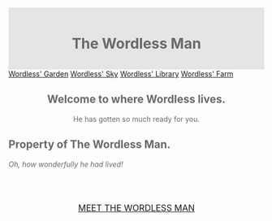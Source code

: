 <html>
<head>
<meta name="viewport" content="width=device-width, initial-scale=1.0">
<style>

* {
  box-sizing: border-box;
}

.menu {
  float: left;
  width: 20%;
  text-align: center;
}

.menu a {
  background-color: #D3D3D3;
  padding: 7.5px;
  margin-top: 7px;
  display: block;
  width: 100%;
  color: black;
}

.main {
  float: left;
  width: 60%;
  padding: 20px;
}

.right {
  background-color: #e5e5e5;
  float: left;
  width: 20%;
  padding: 15px;
  margin-top: 7px;
  text-align: center;
}

@media only screen and (max-width: 620px) {
  /* For mobile phones: */
  .menu, .main, .right {
    width: 100%;
  }
}


a.one:link {color:Black; text-decoration:underline}
a.one:visited {color:Black; text-decoration:underline}
a.one:hover {color:White; background-color:Black; text-decoration:underline;}

a.two:link {color:Black; text-decoration:underline}
a.two:visited {color:Black; background-color:transparent; text-decoration:underline}
a.two:hover {color:White; background-color:Black; text-decoration:underline;}

a.three:link {color:Black; text-decoration:underline}
a.three:visited {color:Black; background-color:transparent; text-decoration:underline}
a.three:hover {color:White; background-color:Black; text-decoration:underline;}

a.four:link {color:Black; text-decoration:underline}
a.four:visited {color:Black; background-color:transparent; text-decoration:underline}
a.four:hover {color:White; background-color:Black; text-decoration:underline;}

a.five:link {color:White; text-decoration:none}
a.five:visited {color:White; text-decoration:none}
a.five:hover {color:White; background-color:Black; text-decoration:none}

a.five:link {color:Black; text-decoration:none}
a.five:visited {color:Black; text-decoration:none}
a.five:hover {color:White; background-color:Black; text-decoration:none}
a.five {
  position:absolute;
  bottom:0;
  left:10;
  }

a.six:link {color:SlateGrey; text-decoration:underline; font-family:Verdana}
a.six:visited {color:SlateGrey; text-decoration:underline; font-family:Verdana}
a.six:hover {color:SlateGrey; background-color:LightGrey; text-decoration:underline;}

</style>
</head>
<body style="font-family;Times New Roman;color:#696969;">

<div style="background-color:#e5e5e5;padding:15px;text-align:center;">
  <h1>The Wordless Man</h1>
</div>

<div style="overflow:auto">
  <div class="menu">
    <a class="one" href="4.1_WG.html" rel="import">Wordless' Garden</a>
    <a class="two" href="#">Wordless' Sky</a>
    <a class="three" href="#">Wordless' Library</a>
    <a class="four" href="#">Wordless' Farm</a>
  </div>

  <div class="main">
    <h2 style="text-align:center;">Welcome to where Wordless lives.</h2>
    <p style="text-align:center;">He has gotten so much ready for you.</p>
  </div>

  <div class="right">
    <h2>Property of The Wordless Man.</h2>
    <p><i>Oh, how wonderfully he had lived!</i></p>
  </div>
</div>
</body>
<p></p>
  <div style="text-align: center; font-size: 17px">
     <p><br></p>
     <a href="3_MWM.html" rel="" class="six">MEET THE WORDLESS MAN</a>
  </div>

</html>
